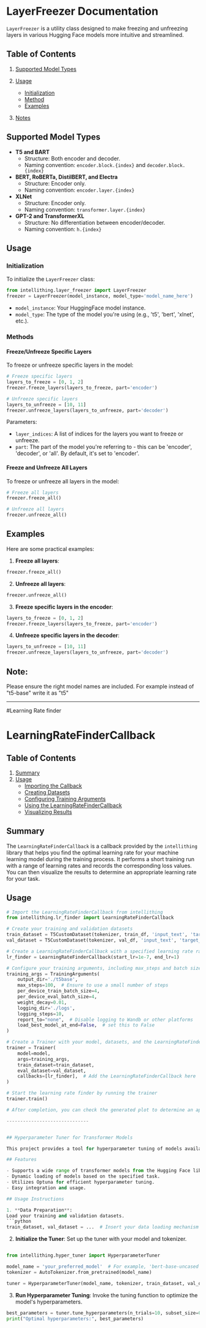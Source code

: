 # LayerFreezer Documentation

`LayerFreezer` is a utility class designed to make freezing and unfreezing layers in various Hugging Face models more intuitive and streamlined.

## Table of Contents
1. [Supported Model Types](#supported-model-types)
2. [Usage](#usage)
   - [Initialization](#initialization)
   - [Method](#Methods)
   - [Examples](#Examples)
   
3. [Notes](#notes)

## Supported Model Types

- **T5 and BART**
  - Structure: Both encoder and decoder.
  - Naming convention: `encoder.block.{index}` and `decoder.block.{index}`
- **BERT, RoBERTa, DistilBERT, and Electra**
  - Structure: Encoder only.
  - Naming convention: `encoder.layer.{index}`
- **XLNet**
  - Structure: Encoder only.
  - Naming convention: `transformer.layer.{index}`
- **GPT-2 and TransformerXL**
  - Structure: No differentiation between encoder/decoder.
  - Naming convention: `h.{index}`



## Usage

### Initialization

To initialize the `LayerFreezer` class:

```python
from intellithing.layer_freezer import LayerFreezer
freezer = LayerFreezer(model_instance, model_type='model_name_here')
```

- `model_instance`: Your HuggingFace model instance.
- `model_type`: The type of the model you're using (e.g., 't5', 'bert', 'xlnet', etc.).

### Methods

#### Freeze/Unfreeze Specific Layers

To freeze or unfreeze specific layers in the model:

```python
# Freeze specific layers
layers_to_freeze = [0, 1, 2]
freezer.freeze_layers(layers_to_freeze, part='encoder')

# Unfreeze specific layers
layers_to_unfreeze = [10, 11]
freezer.unfreeze_layers(layers_to_unfreeze, part='decoder')
```

Parameters:
- `layer_indices`: A list of indices for the layers you want to freeze or unfreeze.
- `part`: The part of the model you're referring to - this can be 'encoder', 'decoder', or 'all'. By default, it's set to 'encoder'.

#### Freeze and Unfreeze All Layers

To freeze or unfreeze all layers in the model:

```python
# Freeze all layers
freezer.freeze_all()

# Unfreeze all layers
freezer.unfreeze_all()
```

## Examples

Here are some practical examples:

1. **Freeze all layers**:
```python
freezer.freeze_all()
```

2. **Unfreeze all layers**:
```python
freezer.unfreeze_all()
```

3. **Freeze specific layers in the encoder**:
```python
layers_to_freeze = [0, 1, 2]
freezer.freeze_layers(layers_to_freeze, part='encoder')
```

4. **Unfreeze specific layers in the decoder**:
```python
layers_to_unfreeze = [10, 11]
freezer.unfreeze_layers(layers_to_unfreeze, part='decoder')
```

## Note:
Please ensure the right model names are included. For example instead of "t5-base" write it as "t5"


-----------------

#Learning Rate finder

# LearningRateFinderCallback

## Table of Contents
1. [Summary](#summary)
2. [Usage](#usage)
    - [Importing the Callback](#importing-the-callback)
    - [Creating Datasets](#creating-datasets)
    - [Configuring Training Arguments](#configuring-training-arguments)
    - [Using the LearningRateFinderCallback](#using-the-learningratefindercallback)
    - [Visualizing Results](#visualizing-results)

## Summary
The `LearningRateFinderCallback` is a callback provided by the `intellithing` library that helps you find the optimal learning rate for your machine learning model during the training process. It performs a short training run with a range of learning rates and records the corresponding loss values. You can then visualize the results to determine an appropriate learning rate for your task.

## Usage

```python
# Import the LearningRateFinderCallback from intellithing
from intellithing.lr_finder import LearningRateFinderCallback

# Create your training and validation datasets
train_dataset = T5CustomDataset(tokenizer, train_df, 'input_text', 'target_text', source_max_len=512, target_max_len=256)
val_dataset = T5CustomDataset(tokenizer, val_df, 'input_text', 'target_text', source_max_len=512, target_max_len=256)

# Create a LearningRateFinderCallback with a specified learning rate range
lr_finder = LearningRateFinderCallback(start_lr=1e-7, end_lr=1)

# Configure your training arguments, including max_steps and batch sizes
training_args = TrainingArguments(
    output_dir='./t5base',
    max_steps=100,  # Ensure to use a small number of steps
    per_device_train_batch_size=4,
    per_device_eval_batch_size=4,
    weight_decay=0.01,
    logging_dir='./logs',
    logging_steps=10,
    report_to="none",  # Disable logging to Wandb or other platforms
    load_best_model_at_end=False,  # set this to False
)

# Create a Trainer with your model, datasets, and the LearningRateFinderCallback
trainer = Trainer(
    model=model,
    args=training_args,
    train_dataset=train_dataset,
    eval_dataset=val_dataset,
    callbacks=[lr_finder],  # Add the LearningRateFinderCallback here
)

# Start the learning rate finder by running the trainer
trainer.train()

# After completion, you can check the generated plot to determine an appropriate learning rate.

------------------------------


## Hyperparameter Tuner for Transformer Models

This project provides a tool for hyperparameter tuning of models available in the Hugging Face transformers library. It is designed to dynamically handle various types of transformer models and is particularly useful for tasks such as text classification, text generation, etc.

## Features

- Supports a wide range of transformer models from the Hugging Face library.
- Dynamic loading of models based on the specified task.
- Utilizes Optuna for efficient hyperparameter tuning.
- Easy integration and usage.

## Usage Instructions

1. **Data Preparation**:
Load your training and validation datasets.
```python
train_dataset, val_dataset = ...  # Insert your data loading mechanism here
```

2. **Initialize the Tuner**:
Set up the tuner with your model and tokenizer.
```python

from intellithing.hyper_tuner import HyperparameterTuner  

model_name = 'your_preferred_model'  # For example, 'bert-base-uncased'
tokenizer = AutoTokenizer.from_pretrained(model_name)

tuner = HyperparameterTuner(model_name, tokenizer, train_dataset, val_dataset)
```

3. **Run Hyperparameter Tuning**:
Invoke the tuning function to optimize the model's hyperparameters.
```python
best_parameters = tuner.tune_hyperparameters(n_trials=10, subset_size=0.1)  # Adjust 'n_trials' and data subset as needed
print("Optimal hyperparameters:", best_parameters)
```
